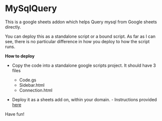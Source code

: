 # MySqlQuery
This is a google sheets addon which helps Query mysql from Google sheets directly.

You can deploy this as a standalone script or a bound script. As far as I can see, there is no particular difference in how you deploy to how the script runs. 

<b>How to deploy</b>

* Copy the code into a standalone google scripts project. It should have 3 files 
  - Code.gs
  - Sidebar.html
  - Connection.html

* Deploy it as a sheets add on, within your domain. - Instructions provided <a href="https://developers.google.com/apps-script/add-ons/domain-wide">here</a>

Have fun!

